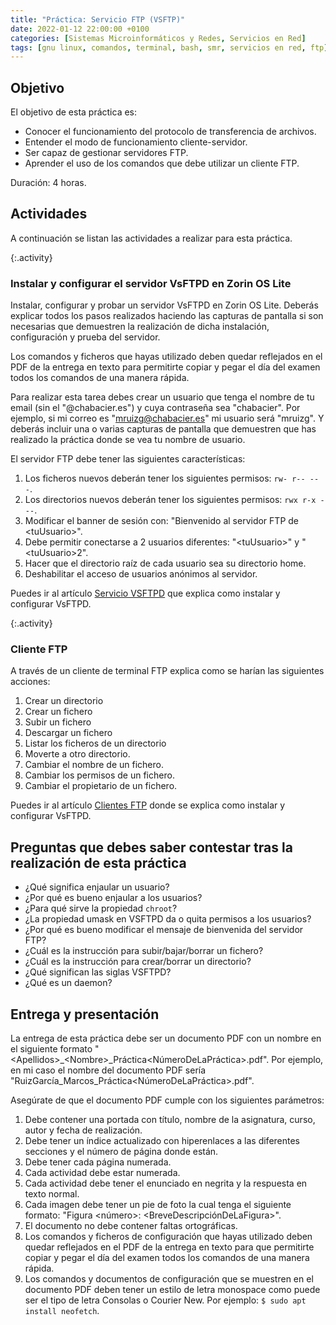 ```yaml
---
title: "Práctica: Servicio FTP (VSFTP)"
date: 2022-01-12 22:00:00 +0100
categories: [Sistemas Microinformáticos y Redes, Servicios en Red]
tags: [gnu linux, comandos, terminal, bash, smr, servicios en red, ftp]
---
```


## Objetivo

El objetivo de esta práctica es:

- Conocer el funcionamiento del protocolo de transferencia de archivos.
- Entender el modo de funcionamiento cliente-servidor.
- Ser capaz de gestionar servidores FTP.
- Aprender el uso de los comandos que debe utilizar un cliente FTP.

Duración: 4 horas.

## Actividades

A continuación se listan las actividades a realizar para esta práctica.

{:.activity}
### Instalar y configurar el servidor VsFTPD en Zorin OS Lite

Instalar, configurar y probar un servidor VsFTPD en Zorin OS Lite. Deberás explicar todos los pasos realizados haciendo las capturas de pantalla si son necesarias que demuestren la realización de dicha instalación, configuración y prueba del servidor.

Los comandos y ficheros que hayas utilizado deben quedar reflejados en el PDF de la entrega en texto para permitirte copiar y pegar el día del examen todos los comandos de una manera rápida.

Para realizar esta tarea debes crear un usuario que tenga el nombre de tu email (sin el "@chabacier.es") y cuya contraseña sea "chabacier". Por ejemplo, si mi correo es "mruizg@chabacier.es" mi usuario será "mruizg". Y deberás incluir una o varias capturas de pantalla que demuestren que has realizado la práctica donde se vea tu nombre de usuario.

El servidor FTP debe tener las siguientes características:

1. Los ficheros nuevos deberán tener los siguientes permisos: `rw- r-- ---`.
1. Los directorios nuevos deberán tener los siguientes permisos: `rwx r-x ---`.
1. Modificar el banner de sesión con: "Bienvenido al servidor FTP de \<tuUsuario\>".
1. Debe permitir conectarse a 2 usuarios diferentes: "\<tuUsuario\>" y "\<tuUsuario\>2".
1. Hacer que el directorio raíz de cada usuario sea su directorio home.
1. Deshabilitar el acceso de usuarios anónimos al servidor.

Puedes ir al artículo [Servicio VSFTPD](/posts/servicio-vsfptd/) que explica como instalar y configurar VsFTPD.

{:.activity}
### Cliente FTP

A través de un cliente de terminal FTP explica como se harían las siguientes acciones:

1. Crear un directorio
1. Crear un fichero
1. Subir un fichero
1. Descargar un fichero
1. Listar los ficheros de un directorio
1. Moverte a otro directorio.
1. Cambiar el nombre de un fichero.
1. Cambiar los permisos de un fichero.
1. Cambiar el propietario de un fichero.

Puedes ir al artículo [Clientes FTP](/posts/clientes-ftp/) donde se explica como instalar y configurar VsFTPD.

## Preguntas que debes saber contestar tras la realización de esta práctica

- ¿Qué significa enjaular un usuario?
- ¿Por qué es bueno enjaular a los usuarios?
- ¿Para qué sirve la propiedad `chroot`?
- ¿La propiedad umask en VSFTPD da o quita permisos a los usuarios?
- ¿Por qué es bueno modificar el mensaje de bienvenida del servidor FTP?
- ¿Cuál es la instrucción para subir/bajar/borrar un fichero?
- ¿Cuál es la instrucción para crear/borrar un directorio?
- ¿Qué significan las siglas VSFTPD?
- ¿Qué es un daemon?

## Entrega y presentación

La entrega de esta práctica debe ser un documento PDF con un nombre en el siguiente formato "\<Apellidos\>_\<Nombre\>_Práctica\<NúmeroDeLaPráctica\>.pdf". Por ejemplo, en mi caso el nombre del documento PDF sería "RuizGarcía_Marcos_Práctica\<NúmeroDeLaPráctica\>.pdf".

Asegúrate de que el documento PDF cumple con los siguientes parámetros:

1. Debe contener una portada con título, nombre de la asignatura, curso, autor y fecha de realización.
2. Debe tener un índice actualizado con hiperenlaces a las diferentes secciones y el número de página donde están.
3. Debe tener cada página numerada.
4. Cada actividad debe estar numerada. 
5. Cada actividad debe tener el enunciado en negrita y la respuesta en texto normal.
6. Cada imagen debe tener un pie de foto la cual tenga el siguiente formato: "Figura \<número\>: \<BreveDescripciónDeLaFigura\>".
7. El documento no debe contener faltas ortográficas.
8. Los comandos y ficheros de configuración que hayas utilizado deben quedar reflejados en el PDF de la entrega en texto para que permitirte copiar y pegar el día del examen todos los comandos de una manera rápida.
9. Los comandos y documentos de configuración que se muestren en el documento PDF deben tener un estilo de letra monospace como puede ser el tipo de letra Consolas o Courier New. Por ejemplo: `$ sudo apt install neofetch`.

